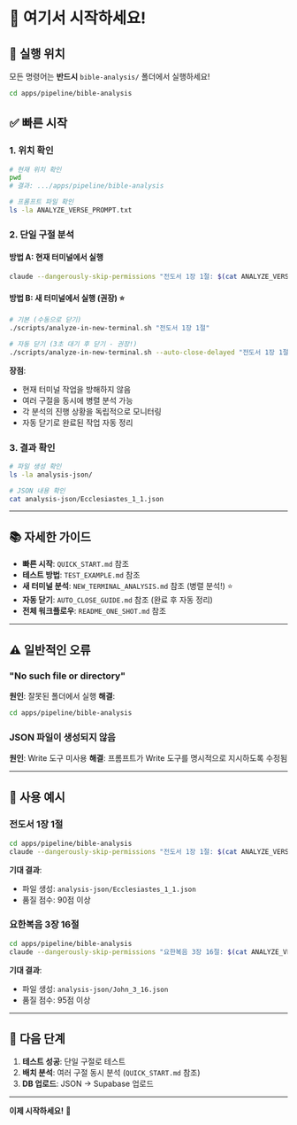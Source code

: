 # 🚀 여기서 시작하세요!

## 📍 실행 위치

모든 명령어는 **반드시** `bible-analysis/` 폴더에서 실행하세요!

```bash
cd apps/pipeline/bible-analysis
```

## ✅ 빠른 시작

### 1. 위치 확인

```bash
# 현재 위치 확인
pwd
# 결과: .../apps/pipeline/bible-analysis

# 프롬프트 파일 확인
ls -la ANALYZE_VERSE_PROMPT.txt
```

### 2. 단일 구절 분석

#### 방법 A: 현재 터미널에서 실행

```bash
claude --dangerously-skip-permissions "전도서 1장 1절: $(cat ANALYZE_VERSE_PROMPT.txt)"
```

#### 방법 B: 새 터미널에서 실행 (권장) ⭐

```bash
# 기본 (수동으로 닫기)
./scripts/analyze-in-new-terminal.sh "전도서 1장 1절"

# 자동 닫기 (3초 대기 후 닫기 - 권장!)
./scripts/analyze-in-new-terminal.sh --auto-close-delayed "전도서 1장 1절"
```

**장점**:
- 현재 터미널 작업을 방해하지 않음
- 여러 구절을 동시에 병렬 분석 가능
- 각 분석의 진행 상황을 독립적으로 모니터링
- 자동 닫기로 완료된 작업 자동 정리

### 3. 결과 확인

```bash
# 파일 생성 확인
ls -la analysis-json/

# JSON 내용 확인
cat analysis-json/Ecclesiastes_1_1.json
```

---

## 📚 자세한 가이드

- **빠른 시작**: `QUICK_START.md` 참조
- **테스트 방법**: `TEST_EXAMPLE.md` 참조
- **새 터미널 분석**: `NEW_TERMINAL_ANALYSIS.md` 참조 (병렬 분석!) ⭐
- **자동 닫기**: `AUTO_CLOSE_GUIDE.md` 참조 (완료 후 자동 정리)
- **전체 워크플로우**: `README_ONE_SHOT.md` 참조

---

## ⚠️ 일반적인 오류

### "No such file or directory"

**원인**: 잘못된 폴더에서 실행
**해결**:
```bash
cd apps/pipeline/bible-analysis
```

### JSON 파일이 생성되지 않음

**원인**: Write 도구 미사용
**해결**: 프롬프트가 Write 도구를 명시적으로 지시하도록 수정됨

---

## 🎯 사용 예시

### 전도서 1장 1절

```bash
cd apps/pipeline/bible-analysis
claude --dangerously-skip-permissions "전도서 1장 1절: $(cat ANALYZE_VERSE_PROMPT.txt)"
```

**기대 결과**:
- 파일 생성: `analysis-json/Ecclesiastes_1_1.json`
- 품질 점수: 90점 이상

### 요한복음 3장 16절

```bash
cd apps/pipeline/bible-analysis
claude --dangerously-skip-permissions "요한복음 3장 16절: $(cat ANALYZE_VERSE_PROMPT.txt)"
```

**기대 결과**:
- 파일 생성: `analysis-json/John_3_16.json`
- 품질 점수: 95점 이상

---

## 🔄 다음 단계

1. **테스트 성공**: 단일 구절로 테스트
2. **배치 분석**: 여러 구절 동시 분석 (`QUICK_START.md` 참조)
3. **DB 업로드**: JSON → Supabase 업로드

---

**이제 시작하세요!** 🚀
